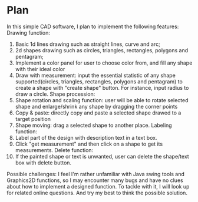 # Plan

In this simple CAD software, I plan to implement the following features:
Drawing function: 
1. Basic 1d lines drawing such as straight lines, curve and arc; 
2. 2d shapes drawing such as circles, triangles, rectangles, polygons and pentagram;
3. Implement a color panel for user to choose color from, and fill any shape with their ideal color
4. Draw with measurement: input the essential statistic of any shape supported(circles, triangles, rectangles, polygons and pentagram) to create a shape with "create shape" button. For instance, input radius to draw a circle.
Shape procession:
5. Shape rotation and scaling function: user will be able to rotate selected shape and enlarge/shrink any shape by dragging the corner points
6. Copy & paste: directly copy and paste a selected shape drawed to a target position
7. Shape moving: drag a selected shape to another place. 
Labeling function:
8. Label part of the design with description text in a text box.
9. Click "get measurement" and then click on a shape to get its measurements.
Delete function:
10. If the painted shape or text is unwanted, user can delete the shape/text box with delete button.

Possible challenges: I feel I'm rather unfamiliar with Java swing tools and Graphics2D functions, so I may encounter many bugs and have no clues about how to implement a designed function. To tackle with it, I will look up for related online questions. And try my best to think the possible solution.


